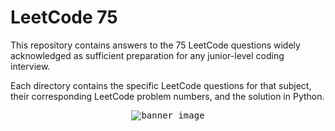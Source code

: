# LeetCode 75

This repository contains answers to the 75 LeetCode questions widely acknowledged as sufficient preparation for any junior-level coding interview.

Each directory contains the specific LeetCode questions for that subject, their corresponding LeetCode problem numbers, and the solution in Python.

<p align="center">
  <kbd>
    <img src="https://i.imgur.com/aCwCJ9D.png" alt="banner_image">
  </kbd>
</p>
